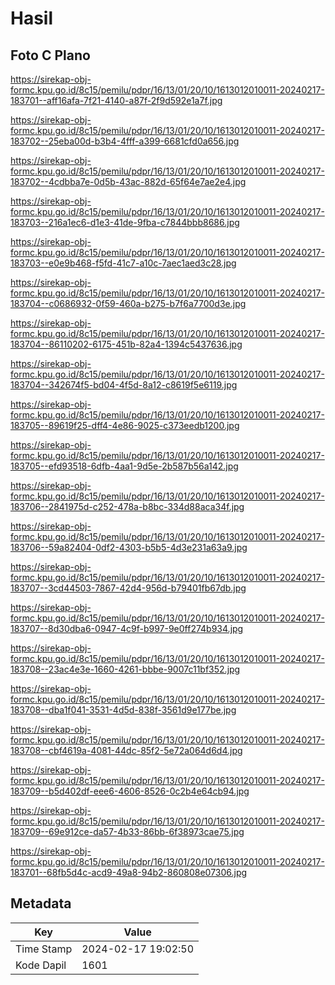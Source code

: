 # Hasil

## Foto C Plano

https://sirekap-obj-formc.kpu.go.id/8c15/pemilu/pdpr/16/13/01/20/10/1613012010011-20240217-183701--aff16afa-7f21-4140-a87f-2f9d592e1a7f.jpg

https://sirekap-obj-formc.kpu.go.id/8c15/pemilu/pdpr/16/13/01/20/10/1613012010011-20240217-183702--25eba00d-b3b4-4fff-a399-6681cfd0a656.jpg

https://sirekap-obj-formc.kpu.go.id/8c15/pemilu/pdpr/16/13/01/20/10/1613012010011-20240217-183702--4cdbba7e-0d5b-43ac-882d-65f64e7ae2e4.jpg

https://sirekap-obj-formc.kpu.go.id/8c15/pemilu/pdpr/16/13/01/20/10/1613012010011-20240217-183703--216a1ec6-d1e3-41de-9fba-c7844bbb8686.jpg

https://sirekap-obj-formc.kpu.go.id/8c15/pemilu/pdpr/16/13/01/20/10/1613012010011-20240217-183703--e0e9b468-f5fd-41c7-a10c-7aec1aed3c28.jpg

https://sirekap-obj-formc.kpu.go.id/8c15/pemilu/pdpr/16/13/01/20/10/1613012010011-20240217-183704--c0686932-0f59-460a-b275-b7f6a7700d3e.jpg

https://sirekap-obj-formc.kpu.go.id/8c15/pemilu/pdpr/16/13/01/20/10/1613012010011-20240217-183704--86110202-6175-451b-82a4-1394c5437636.jpg

https://sirekap-obj-formc.kpu.go.id/8c15/pemilu/pdpr/16/13/01/20/10/1613012010011-20240217-183704--342674f5-bd04-4f5d-8a12-c8619f5e6119.jpg

https://sirekap-obj-formc.kpu.go.id/8c15/pemilu/pdpr/16/13/01/20/10/1613012010011-20240217-183705--89619f25-dff4-4e86-9025-c373eedb1200.jpg

https://sirekap-obj-formc.kpu.go.id/8c15/pemilu/pdpr/16/13/01/20/10/1613012010011-20240217-183705--efd93518-6dfb-4aa1-9d5e-2b587b56a142.jpg

https://sirekap-obj-formc.kpu.go.id/8c15/pemilu/pdpr/16/13/01/20/10/1613012010011-20240217-183706--2841975d-c252-478a-b8bc-334d88aca34f.jpg

https://sirekap-obj-formc.kpu.go.id/8c15/pemilu/pdpr/16/13/01/20/10/1613012010011-20240217-183706--59a82404-0df2-4303-b5b5-4d3e231a63a9.jpg

https://sirekap-obj-formc.kpu.go.id/8c15/pemilu/pdpr/16/13/01/20/10/1613012010011-20240217-183707--3cd44503-7867-42d4-956d-b79401fb67db.jpg

https://sirekap-obj-formc.kpu.go.id/8c15/pemilu/pdpr/16/13/01/20/10/1613012010011-20240217-183707--8d30dba6-0947-4c9f-b997-9e0ff274b934.jpg

https://sirekap-obj-formc.kpu.go.id/8c15/pemilu/pdpr/16/13/01/20/10/1613012010011-20240217-183708--23ac4e3e-1660-4261-bbbe-9007c11bf352.jpg

https://sirekap-obj-formc.kpu.go.id/8c15/pemilu/pdpr/16/13/01/20/10/1613012010011-20240217-183708--dba1f041-3531-4d5d-838f-3561d9e177be.jpg

https://sirekap-obj-formc.kpu.go.id/8c15/pemilu/pdpr/16/13/01/20/10/1613012010011-20240217-183708--cbf4619a-4081-44dc-85f2-5e72a064d6d4.jpg

https://sirekap-obj-formc.kpu.go.id/8c15/pemilu/pdpr/16/13/01/20/10/1613012010011-20240217-183709--b5d402df-eee6-4606-8526-0c2b4e64cb94.jpg

https://sirekap-obj-formc.kpu.go.id/8c15/pemilu/pdpr/16/13/01/20/10/1613012010011-20240217-183709--69e912ce-da57-4b33-86bb-6f38973cae75.jpg

https://sirekap-obj-formc.kpu.go.id/8c15/pemilu/pdpr/16/13/01/20/10/1613012010011-20240217-183701--68fb5d4c-acd9-49a8-94b2-860808e07306.jpg


## Metadata

| Key        | Value               |
| ---------- | ------------------- |
| Time Stamp | 2024-02-17 19:02:50 |
| Kode Dapil | 1601                |



